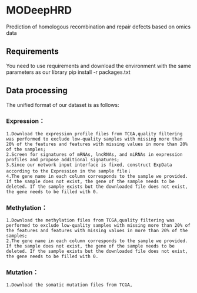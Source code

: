 # MODeepHRD
Prediction of homologous recombination and repair defects based on omics data
## Requirements
You need to use requirements and download the environment with the same parameters as our library
pip install -r packages.txt

## Data processing
The unified format of our dataset is as follows:
### Expression：
    1.Download the expression profile files from TCGA,quality filtering was performed to exclude low-quality samples with missing more than 20% of the features and features with missing values in more than 20% of the samples;
    2.Screen for signatures of mRNAs, lncRNAs, and miRNAs in expression profiles and propose additional signatures;
    3.Since our network input interface is fixed, construct ExpData according to the Expression in the sample file；
    4.The gene name in each column corresponds to the sample we provided. If the sample does not exist, the gene of the sample needs to be deleted. If the sample exists but the downloaded file does not exist, the gene needs to be filled with 0.
### Methylation：
    1.Download the methylation files from TCGA,quality filtering was performed to exclude low-quality samples with missing more than 20% of the features and features with missing values in more than 20% of the samples;
    2.The gene name in each column corresponds to the sample we provided. If the sample does not exist, the gene of the sample needs to be deleted. If the sample exists but the downloaded file does not exist, the gene needs to be filled with 0.
### Mutation：
    1.Download the somatic mutation files from TCGA,


